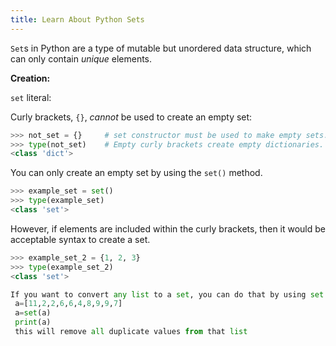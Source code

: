 ```yaml
---
title: Learn About Python Sets
---
```

`Set`s in Python are a type of mutable but unordered data structure, which can only contain *unique* elements. 

**Creation:**

`set` literal:

Curly brackets, `{}`, *cannot* be used to create an empty set:

```python
>>> not_set = {}     # set constructor must be used to make empty sets.
>>> type(not_set)    # Empty curly brackets create empty dictionaries.
<class 'dict'>
```

You can only create an empty set by using the `set()` method.

```python
>>> example_set = set()
>>> type(example_set)
<class 'set'>
```

However, if elements are included within the curly brackets, then it would be acceptable syntax to create a set.

```python
>>> example_set_2 = {1, 2, 3}
>>> type(example_set_2)
<class 'set'>

If you want to convert any list to a set, you can do that by using set function:
 a=[11,2,2,6,6,4,8,9,9,7]
 a=set(a)
 print(a)
 this will remove all duplicate values from that list
````
